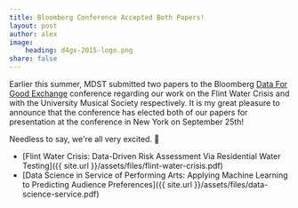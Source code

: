```yaml
---
title: Bloomberg Conference Accepted Both Papers!
layout: post
author: alex
image:
    heading: d4gx-2015-logo.png
share: false
---
```


Earlier this summer, MDST submitted two papers to the Bloomberg [Data For Good Exchange](www.bloomberg.com/company/d4gx/) conference regarding our work on the Flint Water Crisis and with the University Musical Society respectively. It is my great pleasure to announce that the conference has elected both of our papers for presentation at the conference in New York on September 25th!

Needless to say, we're all very excited. 🎉

* [Flint Water Crisis: Data-Driven Risk Assessment Via Residential Water Testing]({{ site.url }}/assets/files/flint-water-crisis.pdf)
* [Data Science in Service of Performing Arts: Applying Machine Learning to Predicting Audience Preferences]({{ site.url }}/assets/files/data-science-service.pdf)
